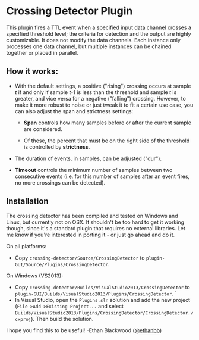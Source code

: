 # Crossing Detector Plugin

This plugin fires a TTL event when a specified input data channel crosses a specified threshold level; the criteria for detection and the output are highly customizable. It does not modify the data channels. Each instance only processes one data channel, but multiple instances can be chained together or placed in parallel.

## How it works:

* With the default settings, a positive ("rising") crossing occurs at sample _t_ if and only if sample _t_-1 is less than the threshold and sample _t_ is greater, and vice versa for a negative ("falling") crossing. However, to make it more robust to noise or just tweak it to fit a certain use case, you can also adjust the span and strictness settings:

  * __Span__ controls how many samples before or after the current sample are considered.

  * Of these, the percent that must be on the right side of the threshold is controlled by __strictness__.
  
* The duration of events, in samples, can be adjusted ("dur").

* __Timeout__ controls the minimum number of samples between two consecutive events (i.e. for this number of samples after an event fires, no more crossings can be detected).

## Installation

The crossing detector has been compiled and tested on Windows and Linux, but currently not on OSX. It shouldn't be too hard to get it working though, since it's a standard plugin that requires no external libraries. Let me know if you're interested in porting it - or just go ahead and do it.

On all platforms:

* Copy `crossing-detector/Source/CrossingDetector` to `plugin-GUI/Source/Plugins/CrossingDetector`.

On Windows (VS2013):

* Copy `crossing-detector/Builds/VisualStudio2013/CrossingDetector` to `plugin-GUI/Builds/VisualStudio2013/Plugins/CrossingDetector`.
`
* In Visual Studio, open the `Plugins.sln` solution and add the new project (`File->Add->Existing Project...` and select `Builds/VisualStudio2013/Plugins/CrossingDetector/CrossingDetector.vcxproj`). Then build the solution.

I hope you find this to be useful!
-Ethan Blackwood ([@ethanbb](https://github.com/ethanbb))
